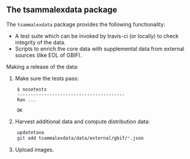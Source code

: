 The tsammalexdata package
-------------------------

The ``tsammalexdata`` package provides the following functionality:

- A test suite which can be invoked by travis-ci (or locally) to check integrity of the data.
- Scripts to enrich the core data with supplemental data from external sources (like EOL of GBIF).


Making a release of the data:

1. Make sure the tests pass:
```
    $ nosetests
    ----------------------------------------
    Ran ...

    OK
```
2. Harvest additional data and compute distribution data:
```bash
    updatetaxa
    git add tsammalexdata/data/external/gbif/*.json
```
3. Upload images.
